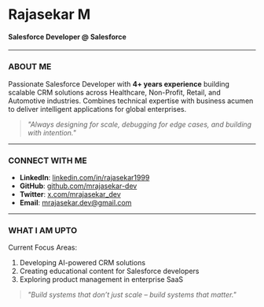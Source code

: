 # Rajasekar M

#### Salesforce Developer @ Salesforce  

---

### **ABOUT ME**  

Passionate Salesforce Developer with **4+ years experience** building scalable CRM solutions across Healthcare, Non-Profit, Retail, and Automotive industries. Combines technical expertise with business acumen to deliver intelligent applications for global enterprises.

> *"Always designing for scale, debugging for edge cases, and building with intention."*

---

### **CONNECT WITH ME**  
- **LinkedIn**: [linkedin.com/in/rajasekar1999](https://www.linkedin.com/in/rajasekar1999)  
- **GitHub**: [github.com/mrajasekar-dev](https://github.com/mrajasekar-dev)
- **Twitter**: [x.com/mrajasekar_dev](https://x.com/mrajasekar_dev)
- **Email**: mrajasekar.dev@gmail.com  

---

### **WHAT I AM UPTO**  
Current Focus Areas:  
1. Developing AI-powered CRM solutions  
2. Creating educational content for Salesforce developers  
3. Exploring product management in enterprise SaaS  

> *"Build systems that don’t just scale – build systems that matter."*
